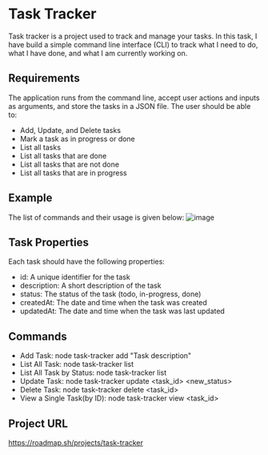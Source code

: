 # **Task Tracker**

Task tracker is a project used to track and manage your tasks. In this task, I have build a simple command line interface (CLI) to track what I need to do, what I have done, and what I am currently working on.

## Requirements
The application runs from the command line, accept user actions and inputs as arguments, and store the tasks in a JSON file. The user should be able to:

- Add, Update, and Delete tasks
- Mark a task as in progress or done
- List all tasks
- List all tasks that are done
- List all tasks that are not done
- List all tasks that are in progress

## Example
The list of commands and their usage is given below:
![image](https://github.com/user-attachments/assets/4e486b29-b3cb-4907-9239-dd2929071562)


## Task Properties
Each task should have the following properties:

- id: A unique identifier for the task
- description: A short description of the task
- status: The status of the task (todo, in-progress, done)
- createdAt: The date and time when the task was created
- updatedAt: The date and time when the task was last updated

## Commands
- Add Task: node task-tracker add "Task description"
- List All Task: node task-tracker list
- List All Task by Status: node task-tracker list <status>
- Update Task: node task-tracker update <task_id> <new_status>
- Delete Task: node task-tracker delete <task_id>
- View a Single Task(by ID): node task-tracker view <task_id>

## Project URL
https://roadmap.sh/projects/task-tracker
